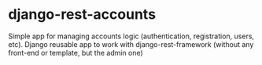 # django-rest-accounts
Simple app for managing accounts logic (authentication, registration, users, etc). Django reusable app to work with django-rest-framework (without any front-end or template, but the admin one)
